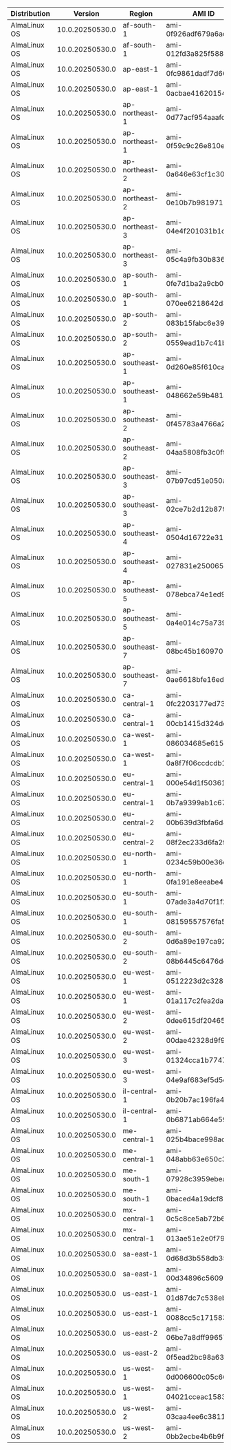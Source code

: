 | Distribution | Version         | Region         | AMI ID                | Arch    |
| ------------ | --------------- | -------------- | --------------------- | ------- |
| AlmaLinux OS | 10.0.20250530.0 | af-south-1     | ami-0f926adf679a6ac00 | x86_64  |
| AlmaLinux OS | 10.0.20250530.0 | af-south-1     | ami-012fd3a825f588ade | aarch64 |
| AlmaLinux OS | 10.0.20250530.0 | ap-east-1      | ami-0fc9861dadf7d6606 | x86_64  |
| AlmaLinux OS | 10.0.20250530.0 | ap-east-1      | ami-0acbae41620154d11 | aarch64 |
| AlmaLinux OS | 10.0.20250530.0 | ap-northeast-1 | ami-0d77acf954aaafc62 | x86_64  |
| AlmaLinux OS | 10.0.20250530.0 | ap-northeast-1 | ami-0f59c9c26e810ea8f | aarch64 |
| AlmaLinux OS | 10.0.20250530.0 | ap-northeast-2 | ami-0a646e63cf1c30859 | x86_64  |
| AlmaLinux OS | 10.0.20250530.0 | ap-northeast-2 | ami-0e10b7b9819715d13 | aarch64 |
| AlmaLinux OS | 10.0.20250530.0 | ap-northeast-3 | ami-04e4f201031b1c14b | x86_64  |
| AlmaLinux OS | 10.0.20250530.0 | ap-northeast-3 | ami-05c4a9fb30b83671f | aarch64 |
| AlmaLinux OS | 10.0.20250530.0 | ap-south-1     | ami-0fe7d1ba2a9cb08df | x86_64  |
| AlmaLinux OS | 10.0.20250530.0 | ap-south-1     | ami-070ee6218642d3769 | aarch64 |
| AlmaLinux OS | 10.0.20250530.0 | ap-south-2     | ami-083b15fabc6e3921d | x86_64  |
| AlmaLinux OS | 10.0.20250530.0 | ap-south-2     | ami-0559ead1b7c41b4fc | aarch64 |
| AlmaLinux OS | 10.0.20250530.0 | ap-southeast-1 | ami-0d260e85f610caad2 | x86_64  |
| AlmaLinux OS | 10.0.20250530.0 | ap-southeast-1 | ami-048662e59b481a772 | aarch64 |
| AlmaLinux OS | 10.0.20250530.0 | ap-southeast-2 | ami-0f45783a4766a25df | x86_64  |
| AlmaLinux OS | 10.0.20250530.0 | ap-southeast-2 | ami-04aa5808fb3c0f9b8 | aarch64 |
| AlmaLinux OS | 10.0.20250530.0 | ap-southeast-3 | ami-07b97cd51e050a94e | x86_64  |
| AlmaLinux OS | 10.0.20250530.0 | ap-southeast-3 | ami-02ce7b2d12b8795fe | aarch64 |
| AlmaLinux OS | 10.0.20250530.0 | ap-southeast-4 | ami-0504d16722e31bb67 | x86_64  |
| AlmaLinux OS | 10.0.20250530.0 | ap-southeast-4 | ami-027831e250065e002 | aarch64 |
| AlmaLinux OS | 10.0.20250530.0 | ap-southeast-5 | ami-078ebca74e1ed9309 | x86_64  |
| AlmaLinux OS | 10.0.20250530.0 | ap-southeast-5 | ami-0a4e014c75a7392cf | aarch64 |
| AlmaLinux OS | 10.0.20250530.0 | ap-southeast-7 | ami-08bc45b1609705c4e | x86_64  |
| AlmaLinux OS | 10.0.20250530.0 | ap-southeast-7 | ami-0ae6618bfe16ed9ef | aarch64 |
| AlmaLinux OS | 10.0.20250530.0 | ca-central-1   | ami-0fc2203177ed73d62 | x86_64  |
| AlmaLinux OS | 10.0.20250530.0 | ca-central-1   | ami-00cb1415d324dd0f3 | aarch64 |
| AlmaLinux OS | 10.0.20250530.0 | ca-west-1      | ami-086034685e6152af3 | x86_64  |
| AlmaLinux OS | 10.0.20250530.0 | ca-west-1      | ami-0a8f7f06ccdcdb12f | aarch64 |
| AlmaLinux OS | 10.0.20250530.0 | eu-central-1   | ami-000e54d1f50361e6e | x86_64  |
| AlmaLinux OS | 10.0.20250530.0 | eu-central-1   | ami-0b7a9399ab1c67e5b | aarch64 |
| AlmaLinux OS | 10.0.20250530.0 | eu-central-2   | ami-00b639d3fbfa6d83e | x86_64  |
| AlmaLinux OS | 10.0.20250530.0 | eu-central-2   | ami-08f2ec233d6fa2fbe | aarch64 |
| AlmaLinux OS | 10.0.20250530.0 | eu-north-1     | ami-0234c59b00e36c6dd | x86_64  |
| AlmaLinux OS | 10.0.20250530.0 | eu-north-1     | ami-0fa191e8eeabe4d6d | aarch64 |
| AlmaLinux OS | 10.0.20250530.0 | eu-south-1     | ami-07ade3a4d70f1f2c0 | x86_64  |
| AlmaLinux OS | 10.0.20250530.0 | eu-south-1     | ami-08159557576fa5653 | aarch64 |
| AlmaLinux OS | 10.0.20250530.0 | eu-south-2     | ami-0d6a89e197ca928f6 | x86_64  |
| AlmaLinux OS | 10.0.20250530.0 | eu-south-2     | ami-08b6445c6476dc9dc | aarch64 |
| AlmaLinux OS | 10.0.20250530.0 | eu-west-1      | ami-0512223d2c3280e8f | x86_64  |
| AlmaLinux OS | 10.0.20250530.0 | eu-west-1      | ami-01a117c2fea2da9a0 | aarch64 |
| AlmaLinux OS | 10.0.20250530.0 | eu-west-2      | ami-0dee615df20465bdf | x86_64  |
| AlmaLinux OS | 10.0.20250530.0 | eu-west-2      | ami-00dae42328d9f9126 | aarch64 |
| AlmaLinux OS | 10.0.20250530.0 | eu-west-3      | ami-01324cca1b7747b52 | x86_64  |
| AlmaLinux OS | 10.0.20250530.0 | eu-west-3      | ami-04e9af683ef5d5cfb | aarch64 |
| AlmaLinux OS | 10.0.20250530.0 | il-central-1   | ami-0b20b7ac196fa40ce | x86_64  |
| AlmaLinux OS | 10.0.20250530.0 | il-central-1   | ami-0b6871ab664e59c2f | aarch64 |
| AlmaLinux OS | 10.0.20250530.0 | me-central-1   | ami-025b4bace998ac004 | x86_64  |
| AlmaLinux OS | 10.0.20250530.0 | me-central-1   | ami-048abb63e650c3eff | aarch64 |
| AlmaLinux OS | 10.0.20250530.0 | me-south-1     | ami-07928c3959ebea0e6 | x86_64  |
| AlmaLinux OS | 10.0.20250530.0 | me-south-1     | ami-0baced4a19dcf8537 | aarch64 |
| AlmaLinux OS | 10.0.20250530.0 | mx-central-1   | ami-0c5c8ce5ab72b6ed3 | x86_64  |
| AlmaLinux OS | 10.0.20250530.0 | mx-central-1   | ami-013ae51e2e0f793cd | aarch64 |
| AlmaLinux OS | 10.0.20250530.0 | sa-east-1      | ami-0d68d3b558db35ed0 | x86_64  |
| AlmaLinux OS | 10.0.20250530.0 | sa-east-1      | ami-00d34896c56092cd3 | aarch64 |
| AlmaLinux OS | 10.0.20250530.0 | us-east-1      | ami-01d87dc7c538eb2b3 | x86_64  |
| AlmaLinux OS | 10.0.20250530.0 | us-east-1      | ami-0088cc5c1715837e1 | aarch64 |
| AlmaLinux OS | 10.0.20250530.0 | us-east-2      | ami-06be7a8dff9965741 | x86_64  |
| AlmaLinux OS | 10.0.20250530.0 | us-east-2      | ami-0f5ead2bc98a63a65 | aarch64 |
| AlmaLinux OS | 10.0.20250530.0 | us-west-1      | ami-0d006600c05c66726 | x86_64  |
| AlmaLinux OS | 10.0.20250530.0 | us-west-1      | ami-04021cceac158316b | aarch64 |
| AlmaLinux OS | 10.0.20250530.0 | us-west-2      | ami-03caa4ee6c381105b | x86_64  |
| AlmaLinux OS | 10.0.20250530.0 | us-west-2      | ami-0bb2ecbe4b6b9f856 | aarch64 |

